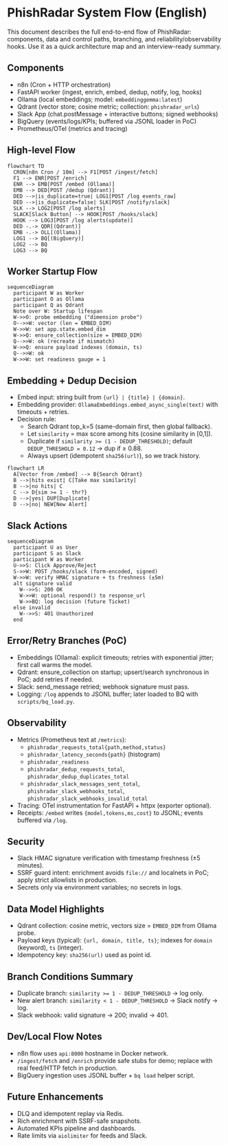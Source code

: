 # PhishRadar System Flow (English)

This document describes the full end-to-end flow of PhishRadar: components, data
and control paths, branching, and reliability/observability hooks. Use it as a
quick architecture map and an interview-ready summary.

## Components
- n8n (Cron + HTTP orchestration)
- FastAPI worker (ingest, enrich, embed, dedup, notify, log, hooks)
- Ollama (local embeddings; model: `embeddinggemma:latest`)
- Qdrant (vector store; cosine metric; collection: `phishradar_urls`)
- Slack App (chat.postMessage + interactive buttons; signed webhooks)
- BigQuery (events/logs/KPIs; buffered via JSONL loader in PoC)
- Prometheus/OTel (metrics and tracing)

## High-level Flow
```mermaid
flowchart TD
  CRON[n8n Cron / 10m] --> F1[POST /ingest/fetch]
  F1 --> ENR[POST /enrich]
  ENR --> EMB[POST /embed (Ollama)]
  EMB --> DED[POST /dedup (Qdrant)]
  DED -->|is_duplicate=true| LOG1[POST /log events_raw]
  DED -->|is_duplicate=false| SLK[POST /notify/slack]
  SLK --> LOG2[POST /log alerts]
  SLACK[Slack Button] --> HOOK[POST /hooks/slack]
  HOOK --> LOG3[POST /log alerts(update)]
  DED -.-> QDR[(Qdrant)]
  EMB -.-> OLL[(Ollama)]
  LOG1 --> BQ[(BigQuery)]
  LOG2 --> BQ
  LOG3 --> BQ
```

## Worker Startup Flow
```mermaid
sequenceDiagram
  participant W as Worker
  participant O as Ollama
  participant Q as Qdrant
  Note over W: Startup lifespan
  W->>O: probe embedding ("dimension probe")
  O-->>W: vector (len = EMBED_DIM)
  W->>W: set app.state.embed_dim
  W->>Q: ensure_collection(size = EMBED_DIM)
  Q-->>W: ok (recreate if mismatch)
  W->>Q: ensure payload indexes (domain, ts)
  Q-->>W: ok
  W->>W: set readiness gauge = 1
```

## Embedding + Dedup Decision
- Embed input: string built from `{url} | {title} | {domain}`.
- Embedding provider: `OllamaEmbeddings.embed_async_single(text)` with timeouts + retries.
- Decision rule:
  - Search Qdrant top_k=5 (same-domain first, then global fallback).
  - Let `similarity` = max score among hits (cosine similarity in [0,1]).
  - Duplicate if `similarity >= (1 - DEDUP_THRESHOLD)`; default `DEDUP_THRESHOLD = 0.12` → dup if ≥ 0.88.
  - Always upsert (idempotent `sha256(url)`), so we track history.

```mermaid
flowchart LR
  A[Vector from /embed] --> B{Search Qdrant}
  B -->|hits exist| C[Take max similarity]
  B -->|no hits| C
  C --> D{sim >= 1 - thr?}
  D -->|yes| DUP[Duplicate]
  D -->|no| NEW[New Alert]
```

## Slack Actions
```mermaid
sequenceDiagram
  participant U as User
  participant S as Slack
  participant W as Worker
  U->>S: Click Approve/Reject
  S->>W: POST /hooks/slack (form-encoded, signed)
  W->>W: verify HMAC signature + ts freshness (±5m)
  alt signature valid
    W-->>S: 200 OK
    W->>W: optional respond() to response_url
    W->>BQ: log decision (future Ticket)
  else invalid
    W-->>S: 401 Unauthorized
  end
```

## Error/Retry Branches (PoC)
- Embeddings (Ollama): explicit timeouts; retries with exponential jitter; first call warms the model.
- Qdrant: ensure_collection on startup; upsert/search synchronous in PoC; add retries if needed.
- Slack: send_message retried; webhook signature must pass.
- Logging: `/log` appends to JSONL buffer; later loaded to BQ with `scripts/bq_load.py`.

## Observability
- Metrics (Prometheus text at `/metrics`):
  - `phishradar_requests_total{path,method,status}`
  - `phishradar_latency_seconds{path}` (histogram)
  - `phishradar_readiness`
  - `phishradar_dedup_requests_total`, `phishradar_dedup_duplicates_total`
  - `phishradar_slack_messages_sent_total`, `phishradar_slack_webhooks_total`, `phishradar_slack_webhooks_invalid_total`
- Tracing: OTel instrumentation for FastAPI + httpx (exporter optional).
- Receipts: `/embed` writes `{model,tokens,ms,cost}` to JSONL; events buffered via `/log`.

## Security
- Slack HMAC signature verification with timestamp freshness (±5 minutes).
- SSRF guard intent: enrichment avoids `file://` and localnets in PoC; apply strict allowlists in production.
- Secrets only via environment variables; no secrets in logs.

## Data Model Highlights
- Qdrant collection: cosine metric, vectors size = `EMBED_DIM` from Ollama probe.
- Payload keys (typical): `{url, domain, title, ts}`; indexes for `domain` (keyword), `ts` (integer).
- Idempotency key: `sha256(url)` used as point id.

## Branch Conditions Summary
- Duplicate branch: `similarity >= 1 - DEDUP_THRESHOLD` → log only.
- New alert branch: `similarity < 1 - DEDUP_THRESHOLD` → Slack notify → log.
- Slack webhook: valid signature → 200; invalid → 401.

## Dev/Local Flow Notes
- n8n flow uses `api:8000` hostname in Docker network.
- `/ingest/fetch` and `/enrich` provide safe stubs for demo; replace with real feed/HTTP fetch in production.
- BigQuery ingestion uses JSONL buffer + `bq load` helper script.

## Future Enhancements
- DLQ and idempotent replay via Redis.
- Rich enrichment with SSRF-safe snapshots.
- Automated KPIs pipeline and dashboards.
- Rate limits via `aiolimiter` for feeds and Slack.
